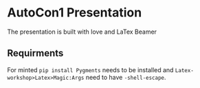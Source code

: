 # AutoCon1 Presentation

The presentation is built with love and LaTex Beamer


## Requirments

For minted `pip install Pygments` needs to be installed and `Latex-workshop>Latex>Magic:Args` need to have `-shell-escape`.